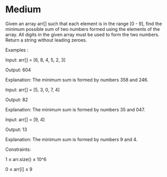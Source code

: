 # Medium

Given an array arr[] such that each element is in the range [0 - 9], find the minimum possible sum of two numbers formed using the elements of the array. All digits in the given array must be used to form the two numbers. Return a string without leading zeroes.

Examples :

Input: arr[] = [6, 8, 4, 5, 2, 3]

Output: 604

Explanation: The minimum sum is formed by numbers 358 and 246.

Input: arr[] = [5, 3, 0, 7, 4]

Output: 82

Explanation: The minimum sum is formed by numbers 35 and 047.

Input: arr[] = [9, 4]

Output: 13

Explanation: The minimum sum is formed by numbers 9 and 4.


Constraints:

1 ≤ arr.size() ≤ 10^6

0 ≤ arr[i] ≤ 9
